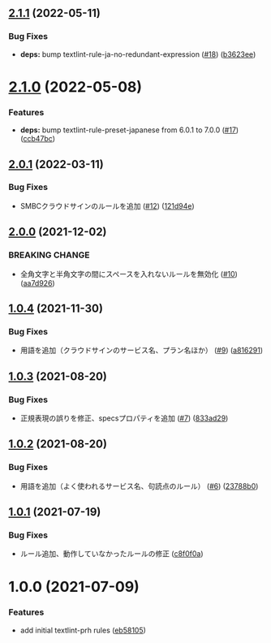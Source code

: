 ## [2.1.1](https://github.com/bengo4/textlint-rule-preset-bengo4/compare/v2.1.0...v2.1.1) (2022-05-11)


### Bug Fixes

* **deps:** bump textlint-rule-ja-no-redundant-expression ([#18](https://github.com/bengo4/textlint-rule-preset-bengo4/issues/18)) ([b3623ee](https://github.com/bengo4/textlint-rule-preset-bengo4/commit/b3623ee882aa7205d08675cd8fca9069865bac61))

# [2.1.0](https://github.com/bengo4/textlint-rule-preset-bengo4/compare/v2.0.1...v2.1.0) (2022-05-08)


### Features

* **deps:** bump textlint-rule-preset-japanese from 6.0.1 to 7.0.0 ([#17](https://github.com/bengo4/textlint-rule-preset-bengo4/issues/17)) ([ccb47bc](https://github.com/bengo4/textlint-rule-preset-bengo4/commit/ccb47bc58dcf185ad711812e7af3fa39343badd3))

## [2.0.1](https://github.com/bengo4/textlint-rule-preset-bengo4/compare/v2.0.0...v2.0.1) (2022-03-11)


### Bug Fixes

* SMBCクラウドサインのルールを追加 ([#12](https://github.com/bengo4/textlint-rule-preset-bengo4/issues/12)) ([121d94e](https://github.com/bengo4/textlint-rule-preset-bengo4/commit/121d94e523e74f793ef8cf4d638fc3afc40e602e))

## [2.0.0](https://github.com/bengo4/textlint-rule-preset-bengo4/compare/v1.0.4...v2.0.0) (2021-12-02)


### BREAKING CHANGE

* 全角文字と半角文字の間にスペースを入れないルールを無効化 ([#10](https://github.com/bengo4/textlint-rule-preset-bengo4/issues/10)) ([aa7d926](https://github.com/bengo4/textlint-rule-preset-bengo4/commit/aa7d926d5574d3f47c6f4989a56ee28c8c062cf5))

## [1.0.4](https://github.com/bengo4/textlint-rule-preset-bengo4/compare/v1.0.3...v1.0.4) (2021-11-30)


### Bug Fixes

* 用語を追加（クラウドサインのサービス名、プラン名ほか） ([#9](https://github.com/bengo4/textlint-rule-preset-bengo4/issues/9)) ([a816291](https://github.com/bengo4/textlint-rule-preset-bengo4/commit/a816291a6358d9c62d368f8020b02afafe05b031))

## [1.0.3](https://github.com/bengo4/textlint-rule-preset-bengo4/compare/v1.0.2...v1.0.3) (2021-08-20)


### Bug Fixes

* 正規表現の誤りを修正、specsプロパティを追加 ([#7](https://github.com/bengo4/textlint-rule-preset-bengo4/issues/7)) ([833ad29](https://github.com/bengo4/textlint-rule-preset-bengo4/commit/833ad2930ccbf6797312eef7d06ed2b9b779c344))

## [1.0.2](https://github.com/bengo4/textlint-rule-preset-bengo4/compare/v1.0.1...v1.0.2) (2021-08-20)


### Bug Fixes

* 用語を追加（よく使われるサービス名、句読点のルール） ([#6](https://github.com/bengo4/textlint-rule-preset-bengo4/issues/6)) ([23788b0](https://github.com/bengo4/textlint-rule-preset-bengo4/commit/23788b07a7347f5c2b4a8ccf6237ff19697d9d80))

## [1.0.1](https://github.com/bengo4/textlint-rule-preset-bengo4/compare/v1.0.0...v1.0.1) (2021-07-19)


### Bug Fixes

* ルール追加、動作していなかったルールの修正 ([c8f0f0a](https://github.com/bengo4/textlint-rule-preset-bengo4/commit/c8f0f0aa5e52f326c68591649586857b7a8a9c67))

# 1.0.0 (2021-07-09)


### Features

* add initial textlint-prh rules ([eb58105](https://github.com/bengo4/textlint-rule-preset-bengo4/commit/eb5810525ab002bead9c133567868d097c110830))
